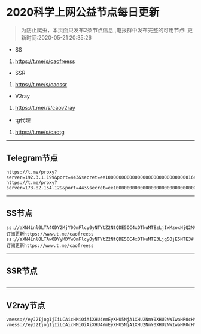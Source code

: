 
# 2020科学上网公益节点每日更新

>为防止爬虫，本页面只发布2条节点信息 ,电报群中发布完整的可用节点!
更新时间:2020-05-21 20:35:26

- SS     
1. https://t.me/s/caofreess
- SSR
1. https://t.me/s/caossr
- V2ray
1. https://t.me//s/caov2ray
- tg代理
1. https://t.me/s/caotg
----------


## Telegram节点

```
https://t.me/proxy?server=192.3.1.199&port=443&secret=ee100000000000000000000000000000016e6f64656a732e6f7267
https://t.me/proxy?server=173.82.154.129&port=443&secret=ee100000000000000000000000000000016e6f64656a732e6f7267
```

----------


## SS节点

```
ss://aXN4Lnl0LTA4ODY2MjY0OmFlcy0yNTYtZ2NtQDE5OC4xOTkuMTEzLjIxMzoxNjQ2MA==#订阅更新https://www.t.me/caofreess
ss://aXN4Lnl0LTAwODYyMDYwOmFlcy0yNTYtZ2NtQDE5OC4xOTkuMTE3Ljg5OjE5NTE3#订阅更新https://www.t.me/caofreess

```
----------


## SSR节点

```

```
----------



## V2ray节点
```
vmess://eyJ2IjogIjIiLCAicHMiOiAiXHU4YmEyXHU5NjA1XHU2NmY0XHU2NWIwaHR0cHM6Ly93d3cudC5tZS9jYW92MnJheSIsICJhZGQiOiAiY2Fub25nb29kLm1sIiwgInBvcnQiOiAiNDQzIiwgImlkIjogIjQ1MWRjZDgwLTk4MDctMTFlYS1iMjU4LTU2MDAwMmMzOTdjZSIsICJhaWQiOiAiNDYiLCAibmV0IjogIndzIiwgInR5cGUiOiAibm9uZSIsICJob3N0IjogImNhbm9uZ29vZC5tbCIsICJwYXRoIjogIi9RQTgwTnViVC8iLCAidGxzIjogInRscyJ9
vmess://eyJ2IjogIjIiLCAicHMiOiAiXHU4YmEyXHU5NjA1XHU2NmY0XHU2NWIwaHR0cHM6Ly93d3cudC5tZS9jYW92MnJheSIsICJhZGQiOiAiZml2ZWRlbWFuZHMubWwiLCAicG9ydCI6ICI0NDMiLCAiaWQiOiAiNGE3N2Y0OWUtOTgwZC0xMWVhLTg4MWEtNTYwMDAyYzM5YmE1IiwgImFpZCI6ICI0NiIsICJuZXQiOiAid3MiLCAidHlwZSI6ICJub25lIiwgImhvc3QiOiAiZml2ZWRlbWFuZHMubWwiLCAicGF0aCI6ICIvODdsYUtTVDQvIiwgInRscyI6ICJ0bHMifQ==

```



